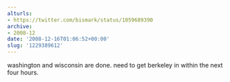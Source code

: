 ```yaml
---
alturls:
- https://twitter.com/bismark/status/1059689390
archive:
- 2008-12
date: '2008-12-16T01:06:52+00:00'
slug: '1229389612'
---
```


washington and wisconsin are done. need to get berkeley in within the next four hours.

